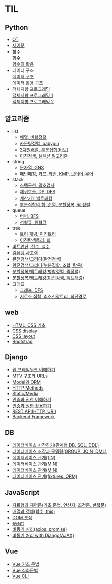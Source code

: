 # TIL
## Python
- [OT](/23-01/230116.md)
- [제어문](/23-01/230117.md)
- 함수  
[함수](/23-01/230118.md)  
[함수의 활용](/23-01/230119.md)
- 데이터 구조  
[데이터 구조](/23-01/230125.md)  
[데이터 활용 구조](/23-01/230126.md)
- 객체지향 프로그래밍  
[객체지향 프로그래밍 1](/23-01/230130.md)  
[객체지향 프로그래밍 2](/23-01/230131.md)

## 알고리즘
- list
  - [배열, 버블정렬](23-02/230201.md)
  - [카운팅정렬, babygin](23-02/230202.md)
  - [2차원배열, 부분집합(비트)](23-02/230206.md)
  - [이진검색, 셀렉션 알고리즘](23-02/230207.md)
- string
  - [문자열, GNS](23-02/230208.md)
  - [패턴매칭, 카프-라빈, KMP, 보이어-무어](23-02/230209.md)
- stack
  - [스택구현, 괄호검사](23-02/230213.md)
  - [재귀호출, DP, DFS](23-02/230214.md)
  - [계산기1, 백트래킹](23-02/230215.md)
  - [부분집합의 합, 순열, 분할정복, 퀵 정렬](23-02/230216.md)
- queue
  - [버퍼, BFS](23-02/230221.md)
  - [선형큐, 원형큐](23-02/230220.md)
- tree
  - [트리 개념, 이진트리](23-02/230222.md)
  - [이진탐색트리, 힙](23-02/230223.md)
- [비트연산, 진수, 실수](23-02/230228.md)
- [컴퓨팅 사고력](23-03/230302.md)
- [완전검색/그리디(완전검색)](23-03/230327.md)
- [완전검색/그리디(부분집합, 조합, 탐욕)](23-03/230328.md)
- [분할정복/백트래킹(병합정렬, 퀵정렬)](23-03/230329.md)
- [분할정복/백트래킹(이진검색, 백트래킹)](23-03/230330.md)
- 그래프
  - [그래프, DFS](23-04/230403.md)
  - [서로소 집합, 최소신장트리, 최단경로](23-04/230404.md)

## web
- [HTML, CSS 기초](23-03/230307.md)
- [CSS display](23-03/230308.md)
- [CSS layout](23-03/230309.md)
- [Bootstrap](23-03/230310.md)


## Django
- [웹 프레임워크 이해하기](23-03/230314.md)
- [MTV 구조와 URLs](23-03/230315.md)
- [Model과 ORM](23-03/230316.md)
- [HTTP Methods](23-03/230320.md)
- [Static/Media](23-03/230321.md)
- [인증과 권한 이해하기](23-03/230322.md)
- [인증과 권한 활용하기](23-03/230323.md)
- [REST API(HTTP, URI)](23-04/2304013.md)
- [Backend Framework](23-04/2304017.md)

## DB
- [데이터베이스 시작하기(관계형 DB, SQL, DDL)](23-04/230405.md)
- [데이터베이스 조작과 모델링(GROUP, JOIN, DML)](23-04/230405.md)
- [데이터베이스 관계(1:N)](23-04/2304010.md)
- [데이터베이스 관계(M:N)](23-04/2304011.md)
- [데이터베이스 관계(M:N)](23-04/2304011.md)
- [데이터베이스 관계(fixtures, ORM)](23-04/2304012.md)

## JavaScript
- [자료형과 제어문(기초 문법, 연산자, 조건문, 반복문)](23-04/230418.md)
- [배열과 객체(함수, this)](23-04/230419.md)
- [DOM 조작](23-04/230420.md)
- [event](23-04/230424.md)
- [비동기 처리(axios, promise)](23-04/230425.md)
- [비동기 처리 with Django(AJAX)](23-04/230425.md)

## Vue
- [Vue 기초 문법](23-04/230427.md)
- [Vue 심화문법](23-05/230501.md)
- [Vue CLI](23-05/230502.md)